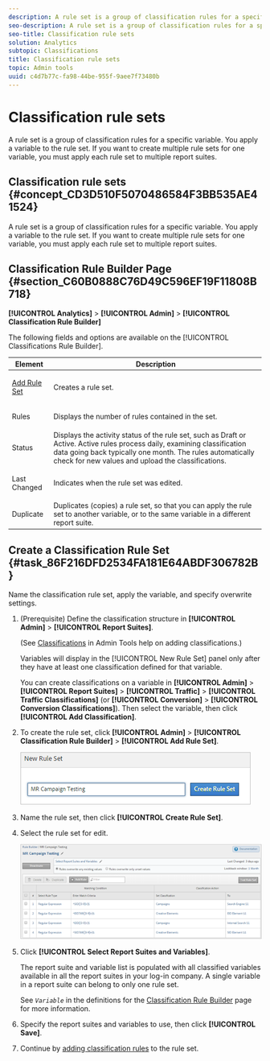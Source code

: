 ```yaml
---
description: A rule set is a group of classification rules for a specific variable. You apply a variable to the rule set. If you want to create multiple rule sets for one variable, you must apply each rule set to multiple report suites.
seo-description: A rule set is a group of classification rules for a specific variable. You apply a variable to the rule set. If you want to create multiple rule sets for one variable, you must apply each rule set to multiple report suites.
seo-title: Classification rule sets
solution: Analytics
subtopic: Classifications
title: Classification rule sets
topic: Admin tools
uuid: c4d7b77c-fa98-44be-955f-9aee7f73480b
---
```


# Classification rule sets

A rule set is a group of classification rules for a specific variable. You apply a variable to the rule set. If you want to create multiple rule sets for one variable, you must apply each rule set to multiple report suites.

## Classification rule sets {#concept_CD3D510F5070486584F3BB535AE41524}

A rule set is a group of classification rules for a specific variable. You apply a variable to the rule set. If you want to create multiple rule sets for one variable, you must apply each rule set to multiple report suites.

## Classification Rule Builder Page {#section_C60B0888C76D49C596EF19F11808B718}

**[!UICONTROL Analytics]** > **[!UICONTROL Admin]** > **[!UICONTROL Classification Rule Builder]**

The following fields and options are available on the [!UICONTROL Classifications Rule Builder]. 

<table id="table_A5D92409969747E39E041216A5AA32CD"> 
 <thead> 
  <tr> 
   <th colname="col1" class="entry"> Element </th> 
   <th colname="col2" class="entry"> Description </th> 
  </tr> 
 </thead>
 <tbody> 
  <tr> 
   <td colname="col1"> <p><a href="/help/components/c-classifications2/crb/classification-rule-set.md"  > Add Rule Set</a> </p> </td> 
   <td colname="col2"> <p>Creates a rule set. </p> </td> 
  </tr> 
  <tr> 
   <td colname="col1"> <p>Rules </p> </td> 
   <td colname="col2"> Displays the number of rules contained in the set. </td> 
  </tr> 
  <tr> 
   <td colname="col1"> <p>Status </p> </td> 
   <td colname="col2"> Displays the activity status of the rule set, such as Draft or Active. Active rules process daily, examining classification data going back typically one month. The rules automatically check for new values and upload the classifications. </td> 
  </tr> 
  <tr> 
   <td colname="col1"> <p>Last Changed </p> </td> 
   <td colname="col2"> Indicates when the rule set was edited. </td> 
  </tr> 
  <tr> 
   <td colname="col1"> <p>Duplicate </p> </td> 
   <td colname="col2"> Duplicates (copies) a rule set, so that you can apply the rule set to another variable, or to the same variable in a different report suite. </td> 
  </tr> 
 </tbody> 
</table>

## Create a Classification Rule Set {#task_86F216DFD2534FA181E64ABDF306782B}

<!-- 

t_classification_rule_set.xml

 -->

Name the classification rule set, apply the variable, and specify overwrite settings.

1. (Prerequisite) Define the classification structure in **[!UICONTROL Admin]** > **[!UICONTROL Report Suites]**.

   (See [Classifications](https://marketing.adobe.com/resources/help/en_US/reference/classifications.html) in Admin Tools help on adding classifications.)

   Variables will display in the [!UICONTROL New Rule Set] panel only after they have at least one classification defined for that variable.

   You can create classifications on a variable in **[!UICONTROL Admin]** > **[!UICONTROL Report Suites]** > **[!UICONTROL Traffic]** > **[!UICONTROL Traffic Classifications]** (or **[!UICONTROL Conversion]** > **[!UICONTROL Conversion Classifications]**). Then select the variable, then click **[!UICONTROL Add Classification]**. 

1. To create the rule set, click **[!UICONTROL Admin]** > **[!UICONTROL Classification Rule Builder]** > **[!UICONTROL Add Rule Set]**.

   ![](assets/new_rule_set.png)

1. Name the rule set, then click **[!UICONTROL Create Rule Set]**.
1. Select the rule set for edit.

   ![](assets/classification_rules_page.png)

1. Click **[!UICONTROL Select Report Suites and Variables]**.

   The report suite and variable list is populated with all classified variables available in all the report suites in your log-in company. A single variable in a report suite can belong to only one rule set.

   See *`Variable`* in the definitions for the [Classification Rule Builder](/help/components/c-classifications2/crb/classification-rule-definitions.md) page for more information. 
1. Specify the report suites and variables to use, then click **[!UICONTROL Save]**.
1. Continue by [adding classification rules](/help/components/c-classifications2/crb/classification-rule-set.md) to the rule set.
